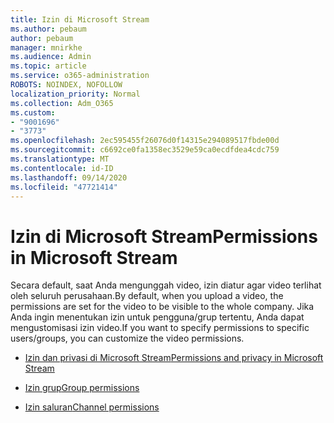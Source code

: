 ```yaml
---
title: Izin di Microsoft Stream
ms.author: pebaum
author: pebaum
manager: mnirkhe
ms.audience: Admin
ms.topic: article
ms.service: o365-administration
ROBOTS: NOINDEX, NOFOLLOW
localization_priority: Normal
ms.collection: Adm_O365
ms.custom:
- "9001696"
- "3773"
ms.openlocfilehash: 2ec595455f26076d0f14315e294089517fbde00d
ms.sourcegitcommit: c6692ce0fa1358ec3529e59ca0ecdfdea4cdc759
ms.translationtype: MT
ms.contentlocale: id-ID
ms.lasthandoff: 09/14/2020
ms.locfileid: "47721414"
---
```

# <a name="permissions-in-microsoft-stream"></a><span data-ttu-id="4a099-102">Izin di Microsoft Stream</span><span class="sxs-lookup"><span data-stu-id="4a099-102">Permissions in Microsoft Stream</span></span>

<span data-ttu-id="4a099-103">Secara default, saat Anda mengunggah video, izin diatur agar video terlihat oleh seluruh perusahaan.</span><span class="sxs-lookup"><span data-stu-id="4a099-103">By default, when you upload a video, the permissions are set for the video to be visible to the whole company.</span></span> <span data-ttu-id="4a099-104">Jika Anda ingin menentukan izin untuk pengguna/grup tertentu, Anda dapat mengustomisasi izin video.</span><span class="sxs-lookup"><span data-stu-id="4a099-104">If you want to specify permissions to specific users/groups, you can customize the video permissions.</span></span>

- [<span data-ttu-id="4a099-105">Izin dan privasi di Microsoft Stream</span><span class="sxs-lookup"><span data-stu-id="4a099-105">Permissions and privacy in Microsoft Stream</span></span>](https://docs.microsoft.com/stream/portal-permissions)

- [<span data-ttu-id="4a099-106">Izin grup</span><span class="sxs-lookup"><span data-stu-id="4a099-106">Group permissions</span></span>](https://docs.microsoft.com/stream/portal-permissions#group-permissions)

- [<span data-ttu-id="4a099-107">Izin saluran</span><span class="sxs-lookup"><span data-stu-id="4a099-107">Channel permissions</span></span>](https://docs.microsoft.com/stream/portal-permissions#channel-permissions)